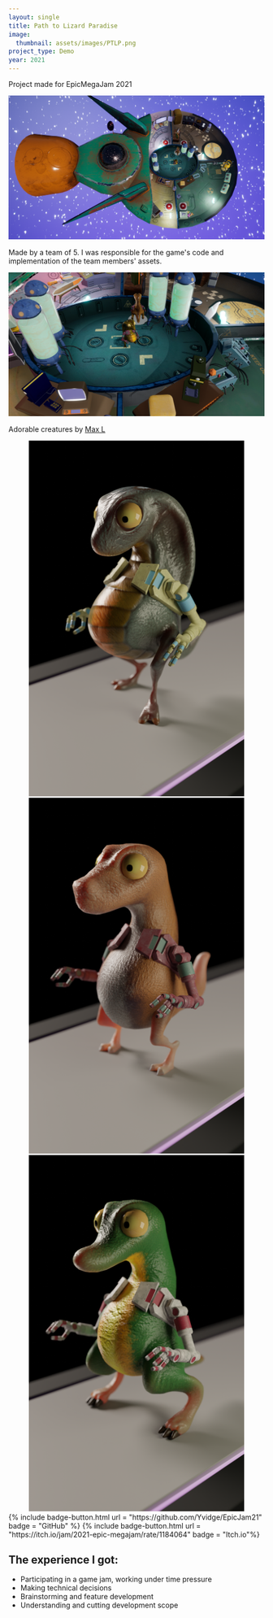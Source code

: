 ```yaml
---
layout: single
title: Path to Lizard Paradise
image:
  thumbnail: assets/images/PTLP.png
project_type: Demo
year: 2021
---
```


Project made for EpicMegaJam 2021

![GAS](/assets/images/PTLP01.png)

Made by a team of 5. I was responsible for the game's code and implementation of the team members' assets.

![GAS](/assets/images/PTLP02.png)

Adorable creatures by [Max L](https://www.artstation.com/burnaboy)

<figure class="third" style="margin-bottom: 0; margin-top: 0">
  <img src="/assets/images/PTLP03.png">
  <img src="/assets/images/PTLP04.png">
  <img src="/assets/images/PTLP05.png">
</figure>

<div class = "badge-box">
  {% include badge-button.html url = "https://github.com/Yvidge/EpicJam21" badge = "GitHub" %}
  {% include badge-button.html url = "https://itch.io/jam/2021-epic-megajam/rate/1184064" badge = "Itch.io"%}
</div>

## The experience I got:
- Participating in a game jam, working under time pressure
- Making technical decisions
- Brainstorming and feature development
- Understanding and cutting development scope